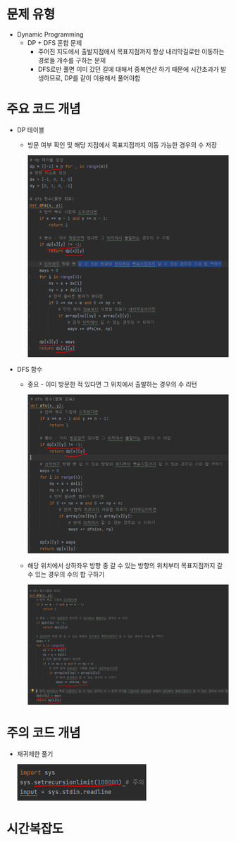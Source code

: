 # 문제 유형
- Dynamic Programming
  - DP + DFS 혼합 문제
    - 주어진 지도에서 출발지점에서 목표지점까지 항상 내리막길로만 이동하는 경로들 개수를 구하는 문제
    - DFS로만 풀면 이미 갔던 길에 대해서 중복연산 하기 때문에 시간초과가 발생하므로, DP를 같이 이용해서 풀어야함

# 주요 코드 개념
- DP 테이블
  - 방문 여부 확인 및 해당 지점에서 목표지점까지 이동 가능한 경우의 수 저장

    ![img.png](../이미지/내리막길(Gold3)_1.png)

- DFS 함수 
  - 중요 - 이미 방문한 적 있다면 그 위치에서 출발하는 경우의 수 리턴
    
    ![img_1.png](../이미지/내리막길(Gold3)_2.png)

  - 해당 위치에서 상하좌우 방향 중 갈 수 있는 방향의 위치부터 목표지점까지 갈 수 있는 경우의 수의 합 구하기

    ![img_2.png](../이미지/내리막길(Gold3)_3.png)
  
# 주의 코드 개념
- 재귀제한 풀기 

  ![img_3.png](../이미지/내리막길(Gold3)_4.png)

# 시간복잡도